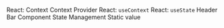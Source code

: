 React: Context
Context Provider
React: `useContext`
React: `useState`
Header Bar
Component
State Management
Static value
